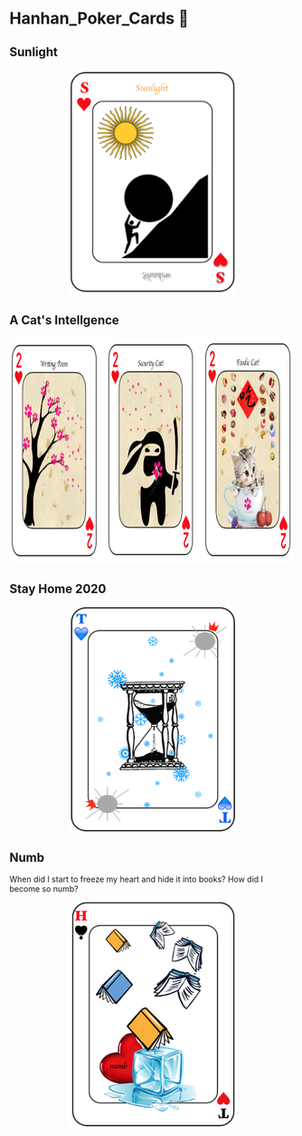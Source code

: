 # Hanhan_Poker_Cards 🎐

## Sunlight
<p align="center">
<img src="https://github.com/hanhanwu/Hanhan_Poker_Cards/blob/master/gallery/sunlight.png" width="300" height="400" />
</p>

## A Cat's Intellgence
<p align="center">
<img src="https://github.com/hanhanwu/Hanhan_Poker_Cards/blob/master/gallery/cats_intelligence.png" width="800" height="400" />
</p>

## Stay Home 2020
<p align="center">
<img src="https://github.com/hanhanwu/Hanhan_Poker_Cards/blob/master/gallery/stay_home_2020.png" width="300" height="400" />
</p>

## Numb
When did I start to freeze my heart and hide it into books? How did I become so numb?
<p align="center">
<img src="https://github.com/hanhanwu/Hanhan_Poker_Cards/blob/master/gallery/numb_heart.png" width="300" height="400" />
</p>
